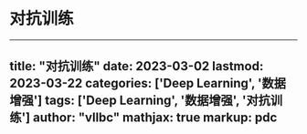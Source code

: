 # 对抗训练

---
title: "对抗训练"
date: 2023-03-02
lastmod: 2023-03-22
categories: ['Deep Learning', '数据增强']
tags: ['Deep Learning', '数据增强', '对抗训练']
author: "vllbc"
mathjax: true
markup: pdc
---

